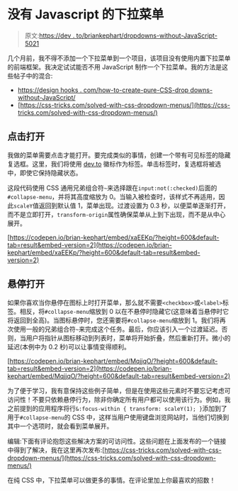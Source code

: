 # 没有 Javascript 的下拉菜单

> 原文:[https://dev . to/briankephart/dropdowns-without-JavaScript-5021](https://dev.to/briankephart/dropdowns-without-javascript-5021)

几个月前，我不得不添加一个下拉菜单到一个项目，该项目没有使用内置下拉菜单的前端框架。我决定试试能否不用 JavaScript 制作一个下拉菜单。我的方法是这些帖子中的混合:

*   [https://design hooks . com/how-to-create-pure-CSS-drop downs-without-JavaScript/](https://designhooks.com/how-to-create-pure-css-dropdowns-without-javascript/)
*   [https://css-tricks.com/solved-with-css-dropdown-menus/](https://css-tricks.com/solved-with-css-dropdown-menus/)

## [](#click-to-open)点击打开

我做的菜单需要点击才能打开。要完成类似的事情，创建一个带有可见标签的隐藏复选框。这里，我们将使用 [dev.to](https://dev.to) 徽标作为标签。单击标签时，复选框将被选中，即使它保持隐藏状态。

这段代码使用 CSS 通用兄弟组合符`~`来选择跟在`input:not(:checked)`后面的`#collapse-menu`，并将其高度缩放为 0。当输入被检查时，该样式不再适用，因此`scaleY`值返回到默认值 1，菜单出现。过渡设置为 0.3 秒，以便菜单逐渐打开，而不是立即打开，`transform-origin`属性确保菜单从上到下出现，而不是从中心展开。

[https://codepen.io/brian-kephart/embed/xaEEKp/?height=600&default-tab=result&embed-version=2](https://codepen.io/brian-kephart/embed/xaEEKp/?height=600&default-tab=result&embed-version=2)

## [](#hover-to-open)悬停打开

如果你喜欢当你悬停在图标上时打开菜单，那么就不需要`<checkbox>`或`<label>`标签。相反，将`#collapse-menu`缩放到 0 以在不悬停时隐藏它(这意味着当悬停时它将返回到全高)。当图标悬停时，您还需要将`#collapse-menu`缩放到 1。我们将再次使用一般的兄弟组合符`~`来完成这个任务。最后，你应该引入一个过渡延迟。否则，当用户将指针从图标移动到列表时，菜单将开始折叠，然后重新打开。微小的延迟(本例中为 0.2 秒)可以让事情变得顺利。

[https://codepen.io/brian-kephart/embed/MqjjqO/?height=600&default-tab=result&embed-version=2](https://codepen.io/brian-kephart/embed/MqjjqO/?height=600&default-tab=result&embed-version=2)

为了便于学习，我有意保持这些例子简单，但是在使用这些元素时不要忘记考虑可访问性！不要只依赖悬停行为，除非你确定所有用户都可以使用该行为。例如，我之前提到的应用程序将行`&:focus-within { transform: scaleY(1); }`添加到了用于`#collapse-menu`的 CSS 中，这样当用户使用键盘浏览网站时，当他们切换到其中一个选项时，就会看到菜单展开。

编辑:下面有评论抱怨这些解决方案的可访问性。这些问题在上面发布的一个链接中得到了解决，我在这里再次发布:[https://css-tricks.com/solved-with-css-dropdown-menus/](https://css-tricks.com/solved-with-css-dropdown-menus/)

在纯 CSS 中，下拉菜单可以做更多的事情。在评论里加上你最喜欢的招数！